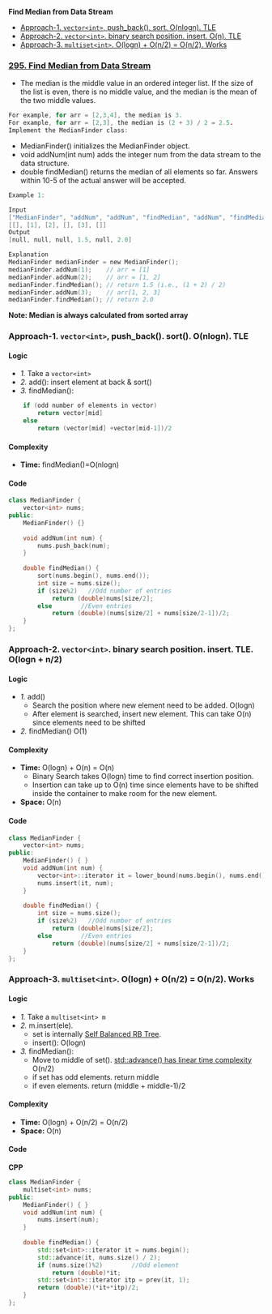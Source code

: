 **Find Median from Data Stream**
- [Approach-1. `vector<int>`, push_back(), sort. O(nlogn). TLE](#a1)
- [Approach-2. `vector<int>`. binary search position. insert. O(n). TLE](#a2)
- [Approach-3. `multiset<int>`. O(logn) + O(n/2) = O(n/2). Works](#a3)

### [295. Find Median from Data Stream](https://leetcode.com/problems/find-median-from-data-stream/description/)
- The median is the middle value in an ordered integer list. If the size of the list is even, there is no middle value, and the median is the mean of the two middle values.
```c
For example, for arr = [2,3,4], the median is 3.
For example, for arr = [2,3], the median is (2 + 3) / 2 = 2.5.
Implement the MedianFinder class:
```
- MedianFinder() initializes the MedianFinder object.
- void addNum(int num) adds the integer num from the data stream to the data structure.
- double findMedian() returns the median of all elements so far. Answers within 10-5 of the actual answer will be accepted.
```c
Example 1:

Input
["MedianFinder", "addNum", "addNum", "findMedian", "addNum", "findMedian"]
[[], [1], [2], [], [3], []]
Output
[null, null, null, 1.5, null, 2.0]

Explanation
MedianFinder medianFinder = new MedianFinder();
medianFinder.addNum(1);    // arr = [1]
medianFinder.addNum(2);    // arr = [1, 2]
medianFinder.findMedian(); // return 1.5 (i.e., (1 + 2) / 2)
medianFinder.addNum(3);    // arr[1, 2, 3]
medianFinder.findMedian(); // return 2.0
```

**Note: Median is always calculated from sorted array**

<a name=a1></a>
### Approach-1. `vector<int>`, push_back(). sort(). O(nlogn). TLE
#### Logic
- _1._ Take a `vector<int>`
- _2._ add(): insert element at back & sort()
- _3._ findMedian():
```c
    if (odd number of elements in vector)
        return vector[mid]
    else
        return (vector[mid] +vector[mid-1])/2
```
#### Complexity
- **Time:** findMedian()=O(nlogn)
#### Code
```cpp
class MedianFinder {
    vector<int> nums;
public:
    MedianFinder() {}
    
    void addNum(int num) {
        nums.push_back(num);
    }
    
    double findMedian() {
        sort(nums.begin(), nums.end());
        int size = nums.size();
        if (size%2)   //Odd number of entries
            return (double)nums[size/2];
        else        //Even entries
            return (double)(nums[size/2] + nums[size/2-1])/2;
    }
};
```

<a name=a2></a>
### Approach-2. `vector<int>`. binary search position. insert. TLE. O(logn + n/2)
#### Logic
- _1._ add() 
  - Search the position where new element need to be added. O(logn)
  - After element is searched, insert new element. This can take O(n) since elements need to be shifted
- _2._ findMedian() O(1)
#### Complexity
- **Time:** O(logn) + O(n) = O(n)
  - Binary Search takes O(logn) time to find correct insertion position.
  - Insertion can take up to O(n) time since elements have to be shifted inside the container to make room for the new element.
- **Space:** O(n)
#### Code
```cpp
class MedianFinder {
    vector<int> nums;
public:
    MedianFinder() { }
    void addNum(int num) {
        vector<int>::iterator it = lower_bound(nums.begin(), nums.end(), num);
        nums.insert(it, num);
    }
    
    double findMedian() {
        int size = nums.size();
        if (size%2)   //Odd number of entries
            return (double)nums[size/2];
        else        //Even entries
            return (double)(nums[size/2] + nums[size/2-1])/2;
    }
};
```

<a name=a3></a>
### Approach-3. `multiset<int>`. O(logn) + O(n/2) = O(n/2). Works
#### Logic
- _1._ Take a `multiset<int> m`
- _2._ m.insert(ele). 
  - set is internally [Self Balanced RB Tree](/Languages/Programming_Languages/c++/Standard_Template_Library/container_library/associative_containers/).
  - insert(): O(logn)
- _3._ findMedian():
  - Move to middle of set(). [std::advance() has linear time complexity](https://en.cppreference.com/w/cpp/iterator/advance) O(n/2)
  - if set has odd elements. return middle
  - if even elements. return (middle + middle-1)/2
#### Complexity
- **Time:** O(logn) + O(n/2) = O(n/2)
- **Space:** O(n)
#### Code
**CPP**
```cpp
class MedianFinder {
    multiset<int> nums;
public:
    MedianFinder() { }
    void addNum(int num) {
        nums.insert(num);
    }
    
    double findMedian() {
        std::set<int>::iterator it = nums.begin();
        std::advance(it, nums.size() / 2);
        if (nums.size()%2)        //Odd element
            return (double)*it;
        std::set<int>::iterator itp = prev(it, 1);
        return (double)(*it+*itp)/2;
    }
};
```


